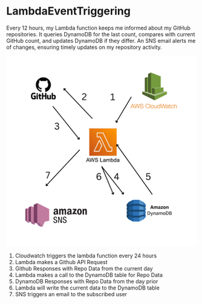 # LambdaEventTriggering
Every 12 hours, my Lambda function keeps me informed about my GitHub repositories. It queries DynamoDB for the last count, compares with current GitHub count, and updates DynamoDB if they differ. An SNS email alerts me of changes, ensuring timely updates on my repository activity.


![GitHub Logo](https://github.com/IshanPhadte776/LambdaEventTriggering/blob/main/Lambda-Event-Triggering.png)

1. Cloudwatch triggers the lambda function every 24 hours
2. Lambda makes a Github API Request
3. Github Responses with Repo Data from the current day
4. Lambda makes a call to the DynamoDB table for Repo Data
5. DynamoDB Responses with Repo Data from the day prior
6. Lambda will write the current data to the DynamoDB table
7. SNS triggers an email to the subscribed user

